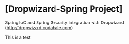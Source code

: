 [Dropwizard-Spring Project]
===========================

Spring IoC and Spring Security integration with Dropwizard (http://dropwizard.codahale.com)

This is a test


